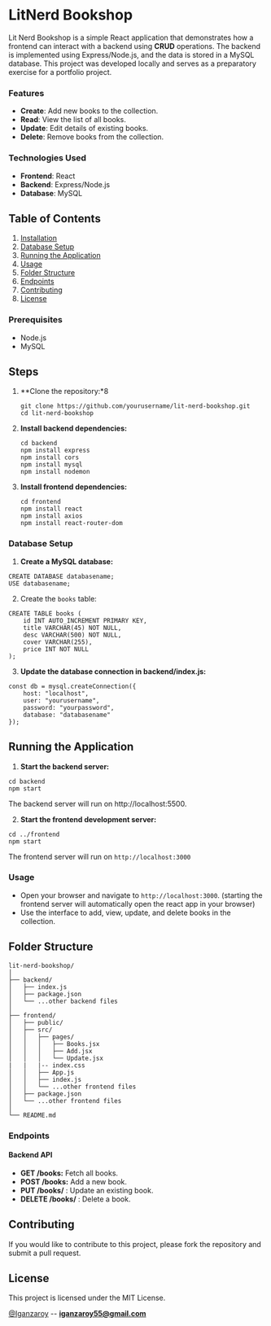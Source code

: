 # LitNerd Bookshop

Lit Nerd Bookshop is a simple React application that demonstrates how a frontend can interact with a backend using **CRUD** operations. The backend is implemented using Express/Node.js, and the data is stored in a MySQL database. This project was developed locally and serves as a preparatory exercise for a portfolio project.

### Features
- **Create**: Add new books to the collection.
- **Read**: View the list of all books.
- **Update**: Edit details of existing books.
- **Delete**: Remove books from the collection.

### Technologies Used
- **Frontend**: React
- **Backend**: Express/Node.js
- **Database**: MySQL

## Table of Contents
1. [Installation](#steps)
3. [Database Setup](#database_setup)
3. [Running the Application](#running_the_application)
4. [Usage](#usage)
5. [Folder Structure](#folder_structure)
6. [Endpoints](#endpoints)
7. [Contributing](#contributing)
8. [License](#licence)

### Prerequisites
- Node.js
- MySQL

## Steps
1. **Clone the repository:*8
   ```
   git clone https://github.com/yourusername/lit-nerd-bookshop.git
   cd lit-nerd-bookshop
   ```
2. **Install backend dependencies:**
   ```
   cd backend
   npm install express
   npm install cors
   npm install mysql
   npm install nodemon
   ```

3. **Install frontend dependencies:**
   ```
   cd frontend
   npm install react
   npm install axios
   npm install react-router-dom
   ```
   
### Database Setup
1. **Create a MySQL database:**
   
```
CREATE DATABASE databasename;
USE databasename;

```

2. Create the `books` table:
```
CREATE TABLE books (
    id INT AUTO_INCREMENT PRIMARY KEY,
    title VARCHAR(45) NOT NULL,
    desc VARCHAR(500) NOT NULL,
    cover VARCHAR(255),
    price INT NOT NULL
);
```

3. **Update the database connection in backend/index.js:**
```
const db = mysql.createConnection({
    host: "localhost",
    user: "yourusername",
    password: "yourpassword",
    database: "databasename"
});
```

## Running the Application

1. **Start the backend server:**
```
cd backend
npm start
```
The backend server will run on http://localhost:5500.

2. **Start the frontend development server:**
```
cd ../frontend
npm start
```
The frontend server will run on `http://localhost:3000`

### Usage
 - Open your browser and navigate to `http://localhost:3000`. (starting the frontend server will automatically open the react app in your browser)
 - Use the interface to add, view, update, and delete books in the collection.


## Folder Structure

```
lit-nerd-bookshop/
│
├── backend/
│   ├── index.js
│   ├── package.json
│   └── ...other backend files
│
├── frontend/
│   ├── public/
│   ├── src/
│   │   ├── pages/
│   │   │   ├── Books.jsx
│   │   │   ├── Add.jsx
│   │   │   └── Update.jsx
|   |   |-- index.css
│   │   ├── App.js
│   │   ├── index.js
│   │   └── ...other frontend files
│   ├── package.json
│   └── ...other frontend files
│
└── README.md

```

### Endpoints
#### Backend API
 - **GET /books:** Fetch all books.
 - **POST /books:** Add a new book.
 - **PUT /books/**
    : Update an existing book.
 - **DELETE /books/**
    : Delete a book.

## Contributing
If you would like to contribute to this project, please fork the repository and submit a pull request.

## License
This project is licensed under the MIT License.

[@Iganzaroy](https://github.com/Iganza-roy) -- **iganzaroy55@gmail.com**



